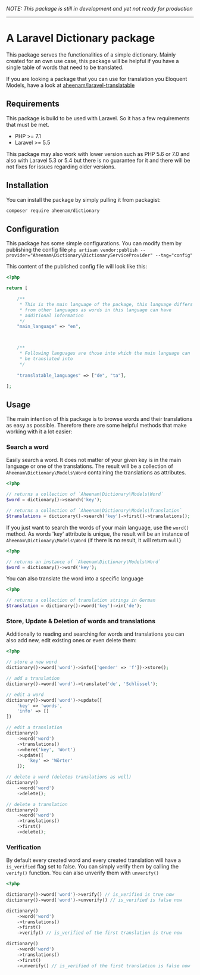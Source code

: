 *NOTE: This package is still in development and yet not ready for production*

---

A Laravel Dictionary package
===

This package serves the functionalities of a simple dictionary. Mainly created for an own use case, this package will be helpful if you have a single table of words that need to be translated.

If you are looking a package that you can use for translation you Eloquent Models, have a look at [aheenam/laravel-translatable](https://github.com/Aheenam/laravel-translatable)

Requirements
---

This package is build to be used with Laravel. So it has a few requirements that must be met.

- PHP >= 7.1
- Laravel >= 5.5

This package may also work with lower version such as PHP 5.6 or 7.0 and also with Laravel 5.3 or 5.4 but there is no guarantee for it and there will be not fixes for issues regarding older versions.

Installation
---

You can install the package by simply pulling it from packagist:

```bash
composer require aheenam/dictionary
```

Configuration
---

This package has some simple configurations. You can modify them by publishing the config file `php artisan vendor:publish --provider="Aheenam\Dictionary\DictionaryServiceProvider" --tag="config"`

This content of the published config file will look like this:

```php
<?php

return [

    /**
     * This is the main language of the package, this language differs
     * from other languages as words in this language can have
     * additional information
     */
    "main_language" => "en",



    /**
     * Following languages are those into which the main language can 
     * be translated into
     */
    
    "translatable_languages" => ["de", "ta"],

];
```

Usage
---

The main intention of this package is to browse words and their translations as easy as possible. Therefore there are some helpful methods that make working with it a lot easier:

### Search a word

Easily search a word. It does not matter of your given key is in the main language or one of the translations. The result will be a collection of `Aheenam\Dictionary\Models\Word` containing the translations as attributes.

```php
<?php

// returns a collection of `Aheenam\Dictionary\Models\Word`
$word = dictionary()->search('key');

// returns a collection of `Aheenam\Dictionary\Models\Translation`
$translations = dictionary()->search('key')->first()->translations();
```

If you just want to search the words of your main language, use the `word()` method. As words 'key' attribute is unique, the result will be an instance of `Aheenam\Dictionary\Models\Word` (if there is no result, it will return `null`)

```php
<?php

// returns an instance of `Aheenam\Dictionary\Models\Word`
$word = dictionary()->word('key');
```

You can also translate the word into a specific language

```php
<?php

// returns a collection of translation strings in German
$translation = dictionary()->word('key')->in('de');
```

### Store, Update & Deletion of words and translations

Additionally to reading and searching for words and translations you can also add new, edit existing ones or even delete them:

```php
<?php

// store a new word
dictionary()->word('word')->info(['gender' => 'f'])->store();

// add a translation
dictionary()->word('word')->translate('de', 'Schlüssel');

// edit a word
dictionary()->word('word')->update([
    'key' => 'words',
    'info' => []
])

// edit a translation
dictionary()
    ->word('word')
    ->translations()
    ->where('key', 'Wort')
    ->update([
        'key' => 'Wörter'
    ]);

// delete a word (deletes translations as well)
dictionary()
    ->word('word')
    ->delete();

// delete a translation
dictionary()
    ->word('word')
    ->translations()
    ->first()
    ->delete();

```

### Verification

By default every created word and every created translation will have a `is_verified` flag set to false. You can simply verify them by calling the `verify()` function. You can also unverify them with `unverify()`

```php
<?php

dictionary()->word('word')->verify() // is_verified is true now
dictionary()->word('word')->unverify() // is_verified is false now

dictionary()
    ->word('word')
    ->translations()
    ->first()
    ->verify() // is_verified of the first translation is true now

dictionary()
    ->word('word')
    ->translations()
    ->first()
    ->unverify() // is_verified of the first translation is false now
```